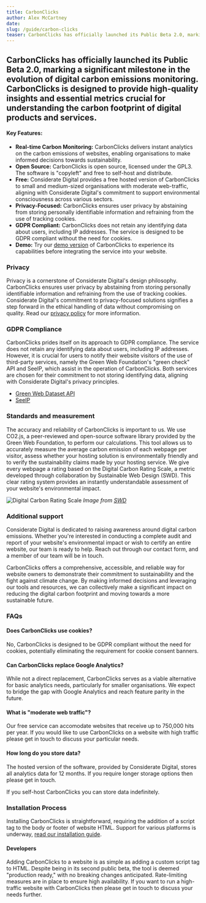 ```yaml
---
title: CarbonClicks
author: Alex McCartney
date:
slug: /guide/carbon-clicks
teaser: CarbonClicks has officially launched its Public Beta 2.0, marking a significant milestone in the evolution of digital carbon emissions monitoring. CarbonClicks is designed to provide high-quality insights and essential metrics crucial for understanding the carbon footprint of digital products and services.
---
```


## CarbonClicks has officially launched its Public Beta 2.0, marking a significant milestone in the evolution of digital carbon emissions monitoring. CarbonClicks is designed to provide high-quality insights and essential metrics crucial for understanding the carbon footprint of digital products and services.

#### Key Features:

- **Real-time Carbon Monitoring:** CarbonClicks delivers instant analytics on the carbon emissions of websites, enabling organisations to make informed decisions towards sustainability.
- **Open Source:** CarbonClicks is open source, licensed under the GPL3. The software is "copyleft" and free to self-host and distribute.
- **Free:** Considerate Digital provides a free hosted version of CarbonClicks to small and medium-sized organisations with moderate web-traffic, aligning with Considerate Digital's commitment to support environmental consciousness across various sectors.
- **Privacy-Focused:** CarbonClicks ensures user privacy by abstaining from storing personally identifiable information and refraining from the use of tracking cookies.
- **GDPR Compliant:** CarbonClicks does not retain any identifying data about users, including IP addresses. The service is designed to be GDPR compliant without the need for cookies.
- **Demo:** Try our [demo version](/dashboard?demo=true) of CarbonClicks to experience its capabilities before integrating the service into your website.

### Privacy

Privacy is a cornerstone of Considerate Digital's design philosophy. CarbonClicks ensures user privacy by abstaining from storing personally identifiable information and refraining from the use of tracking cookies. Considerate Digital's commitment to privacy-focused solutions signifies a step forward in the ethical handling of data without compromising on quality. Read our [privacy policy](https://considerate.digital/terms) for more information.

### GDPR Compliance

CarbonClicks prides itself on its approach to GDPR compliance. The service does not retain any identifying data about users, including IP addresses. However, it is crucial for users to notify their website visitors of the use of third-party services, namely the Green Web Foundation's "green check" API and SeeIP, which assist in the operation of CarbonClicks. Both services are chosen for their commitment to not storing identifying data, aligning with Considerate Digital's privacy principles.

- [Green Web Dataset API](https://www.thegreenwebfoundation.org/tools/green-web-dataset-api/)
- [SeeIP](https://seeip.org/)

### Standards and measurement

The accuracy and reliability of CarbonClicks is important to us. We use CO2.js, a peer-reviewed and open-source software library provided by the Green Web Foundation, to perform our calculations. This tool allows us to accurately measure the average carbon emission of each webpage per visitor, assess whether your hosting solution is environmentally friendly and to verify the sustainability claims made by your hosting service. We give every webpage a rating based on the Digital Carbon Rating Scale, a metric developed through collaboration by Sustainable Web Design (SWD). This clear rating system provides an instantly understandable assessment of your website's environmental impact.

![Digital Carbon Rating Scale](/images/carbon_rating_graph.png)
_Image from [SWD](https://sustainablewebdesign.org/digital-carbon-ratings/)_

### Additional support

Considerate Digital is dedicated to raising awareness around digital carbon emissions. Whether you're interested in conducting a complete audit and report of your website's environmental impact or wish to certify an entire website, our team is ready to help. Reach out through our contact form, and a member of our team will be in touch.

CarbonClicks offers a comprehensive, accessible, and reliable way for website owners to demonstrate their commitment to sustainability and the fight against climate change. By making informed decisions and leveraging our tools and resources, we can collectively make a significant impact on reducing the digital carbon footprint and moving towards a more sustainable future.

### FAQs

#### Does CarbonClicks use cookies?

No, CarbonClicks is designed to be GDPR compliant without the need for cookies, potentially eliminating the requirement for cookie consent banners.

#### Can CarbonClicks replace Google Analytics?

While not a direct replacement, CarbonClicks serves as a viable alternative for basic analytics needs, particularly for smaller organisations. We expect to bridge the gap with Google Analytics and reach feature parity in the future.

#### What is "moderate web traffic"?

Our free service can accomodate websites that receive up to 750,000 hits per year. If you would like to use CarbonClicks on a website with high traffic please get in touch to discuss your particular needs.

#### How long do you store data?

The hosted version of the software, provided by Considerate Digital, stores all analytics data for 12 months. If you require longer storage options then please get in touch.

If you self-host CarbonClicks you can store data indefinitely.

### Installation Process

Installing CarbonClicks is straightforward, requiring the addition of a script tag to the body or footer of website HTML. Support for various platforms is underway, [read our installation guide](/guide/how-to-install-carbon-clicks).

#### Developers

Adding CarbonClicks to a website is as simple as adding a custom script tag to HTML. Despite being in its second public beta, the tool is deemed "production ready," with no breaking changes anticipated. Rate-limiting measures are in place to ensure high availability. If you want to run a high-traffic website with CarbonClicks then please get in touch to discuss your needs further.
